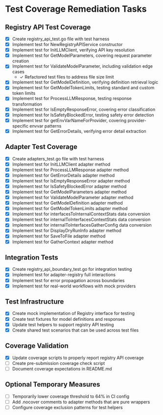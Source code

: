 # Test Coverage Remediation Tasks

## Registry API Test Coverage
- [x] Create registry_api_test.go file with test harness
- [x] Implement test for NewRegistryAPIService constructor
- [x] Implement test for InitLLMClient, verifying API key resolution
- [x] Implement test for GetModelParameters, covering request parameter creation
- [x] Implement test for ValidateModelParameter, including validation edge cases
  - ✓ Refactored test files to address file size limit
- [x] Implement test for GetModelDefinition, verifying definition retrieval logic
- [x] Implement test for GetModelTokenLimits, testing standard and custom token limits
- [x] Implement test for ProcessLLMResponse, testing response transformation
- [x] Implement test for IsEmptyResponseError, covering error classification
- [x] Implement test for IsSafetyBlockedError, testing safety error detection
- [x] Implement test for getEnvVarNameForProvider, covering provider-specific envvar patterns
- [x] Implement test for GetErrorDetails, verifying error detail extraction

## Adapter Test Coverage
- [x] Create adapters_test.go file with test harness
- [x] Implement test for InitLLMClient adapter method
- [x] Implement test for ProcessLLMResponse adapter method
- [x] Implement test for GetErrorDetails adapter method
- [x] Implement test for IsEmptyResponseError adapter method
- [x] Implement test for IsSafetyBlockedError adapter method
- [x] Implement test for GetModelParameters adapter method
- [x] Implement test for ValidateModelParameter adapter method
- [x] Implement test for GetModelDefinition adapter method
- [x] Implement test for GetModelTokenLimits adapter method
- [x] Implement test for interfacesToInternalContextStats data conversion
- [x] Implement test for internalToInterfacesContextStats data conversion
- [x] Implement test for internalToInterfacesGatherConfig data conversion
- [x] Implement test for DisplayDryRunInfo adapter method
- [x] Implement test for SaveToFile adapter method
- [x] Implement test for GatherContext adapter method

## Integration Tests
- [x] Create registry_api_boundary_test.go for integration testing
- [x] Implement test for adapter-registry full interactions
- [x] Implement test for error propagation across boundaries
- [x] Implement test for real-world workflows with mock providers

## Test Infrastructure
- [x] Create mock implementation of Registry interface for testing
- [x] Create test fixtures for model definitions and responses
- [x] Update test helpers to support registry API testing
- [x] Create shared test scenarios that can be used across test files

## Coverage Validation
- [x] Update coverage scripts to properly report registry API coverage
- [ ] Create pre-submission coverage check script
- [ ] Document coverage expectations in README.md

## Optional Temporary Measures
- [ ] Temporarily lower coverage threshold to 64% in CI config
- [ ] Add .nocover comments to adapter methods that are pure wrappers
- [ ] Configure coverage exclusion patterns for test helpers
